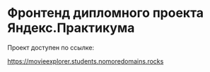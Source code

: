# Фронтенд дипломного проекта Яндекс.Практикума

Проект доступен по ссылке:

https://movieexplorer.students.nomoredomains.rocks
